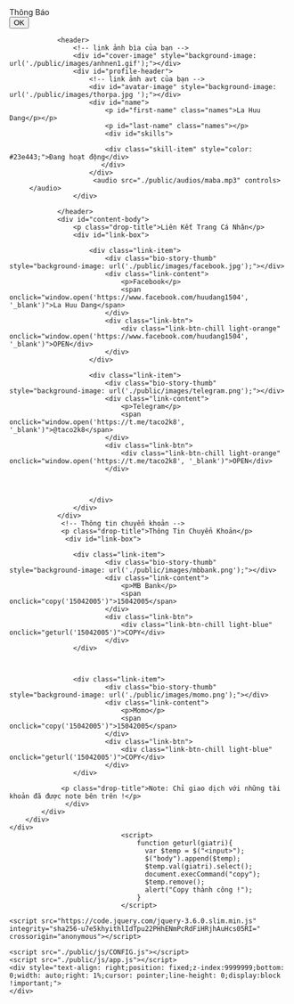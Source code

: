 <!DOCTYPE html>
<html lang="en">
<head>
<style>
body {
  background-image: url('./public/images/nen.gif');
}
</style>
</head>
<body>
<meta charset="UTF-8">
<meta http-equiv="X-UA-Compatible" content="IE=edge">
<meta name="viewport" content="width=device-width, initial-scale=1.0">
<title>About Me</title>
<link id="favicon" rel="shortcut icon" href="" type="image/x-icon">


<link rel="stylesheet" href="./public/css/app.css">
<link rel="stylesheet" href="./public/css/responsive.css">
<link rel="stylesheet" href="./public/css/vendor.css">

<link rel="preconnect" href="https://fonts.googleapis.com">
<link rel="preconnect" href="https://fonts.gstatic.com" crossorigin>
<link href="https://fonts.googleapis.com/css2?family=Inter:wght@100;200;300;400;500;600;700;800;900&display=swap" rel="stylesheet">
</head>
<body>
    <div class="center">
        <div class="popup">
            <div class="title">
                Thông Báo
            </div>
            <div id="description">
            </div>
            <div class="dismiss-btn">
                <button id="dismiss-popup-btn">
                    OK
                </button>
            </div>
        </div>
    </div>
    <div id="root">
        <div id="main">
            <div class="container">


                <header>
                    <!-- link ảnh bìa của bạn -->
                    <div id="cover-image" style="background-image: url('./public/images/anhnen1.gif');"></div>
                    <div id="profile-header">
                        <!-- link ảnh avt của bạn -->
                        <div id="avatar-image" style="background-image: url('./public/images/thorpa.jpg ');"></div>
                        <div id="name">
                            <p id="first-name" class="names">La Huu Dang</p></p>
                            <p id="last-name" class="names"></p>
                            <div id="skills">

                            <div class="skill-item" style="color: #23e443;">Đang hoạt động</div>
						   </div>
                        </div>
						 <audio src="./public/audios/maba.mp3" controls>
		 </audio>
                    </div>                 

                </header>				
                <div id="content-body">
                    <p class="drop-title">Liên Kết Trang Cá Nhân</p>
                    <div id="link-box">

                        <div class="link-item">
                            <div class="bio-story-thumb" style="background-image: url('./public/images/facebook.jpg');"></div>
                            <div class="link-content">
                                <p>Facebook</p>
                                <span onclick="window.open('https://www.facebook.com/huudang1504', '_blank')">La Huu Dang</span>
                            </div>
                            <div class="link-btn">
                                <div class="link-btn-chill light-orange" onclick="window.open('https://www.facebook.com/huudang1504', '_blank')">OPEN</div>
                            </div>
                        </div>                       

                        <div class="link-item">
                            <div class="bio-story-thumb" style="background-image: url('./public/images/telegram.png');"></div>
                            <div class="link-content">
                                <p>Telegram</p>
                                <span onclick="window.open('https://t.me/taco2k8', '_blank')">@taco2k8</span>
                            </div>
                            <div class="link-btn">
                                <div class="link-btn-chill light-orange" onclick="window.open('https://t.me/taco2k8', '_blank')">OPEN</div>
                            </div>
                       

                       
                        </div>                      
                    </div>
                </div>
				 <!-- Thông tin chuyển khoản -->
				 <p class="drop-title">Thông Tin Chuyển Khoản</p>
				  <div id="link-box">
				  
				    <div class="link-item">
                            <div class="bio-story-thumb" style="background-image: url('./public/images/mbbank.png');"></div>
                            <div class="link-content">
                                <p>MB Bank</p>
                                <span onclick="copy('15042005')">15042005</span>
                            </div>
                            <div class="link-btn">
                                <div class="link-btn-chill light-blue" onclick="geturl('15042005')">COPY</div>
                            </div>
                    </div>      
				  
				  
				
				    <div class="link-item">
                            <div class="bio-story-thumb" style="background-image: url('./public/images/momo.png');"></div>
                            <div class="link-content">
                                <p>Momo</p>
                                <span onclick="copy('15042005')">15042005</span>
                            </div>
                            <div class="link-btn">
                                <div class="link-btn-chill light-blue" onclick="geturl('15042005')">COPY</div>
                            </div>
                    </div>  
					
				 <p class="drop-title">Note: Chỉ giao dịch với những tài khoản đã được note bên trên !</p>
				  </div>
            </div>
        </div>
    </div>
                                <script>
                                    function geturl(giatri){
                                      var $temp = $("<input>");
                                      $("body").append($temp);
                                      $temp.val(giatri).select();
                                      document.execCommand("copy");
                                      $temp.remove();
                                      alert("Copy thành công !");
                                    }
                                </script>

    <script src="https://code.jquery.com/jquery-3.6.0.slim.min.js" integrity="sha256-u7e5khyithlIdTpu22PHhENmPcRdFiHRjhAuHcs05RI=" crossorigin="anonymous"></script>

    <script src="./public/js/CONFIG.js"></script>
    <script src="./public/js/app.js"></script>
    <div style="text-align: right;position: fixed;z-index:9999999;bottom: 0;width: auto;right: 1%;cursor: pointer;line-height: 0;display:block !important;">      
    </div>
</body>
        
</html>

